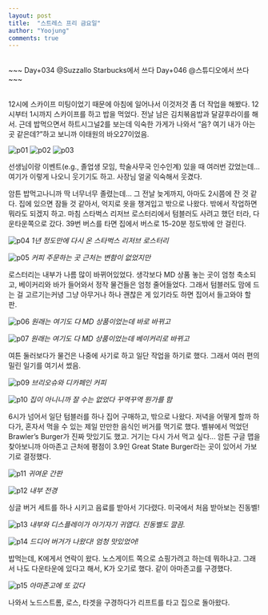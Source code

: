 ```yaml
---
layout: post
title:  "스트레스 프리 금요일"
author: "Yoojung"
comments: true
---
```

<br>
~~~
Day+034 @Suzzallo Starbucks에서 쓰다
Day+046 @스튜디오에서 쓰다
~~~

<br>
<br>

12시에 스카이프 미팅이었기 때문에 아침에 일어나서 이것저것 좀 더 작업을 해봤다. 12시부터 1시까지 스카이프를 하고 밥을 먹었다. 전날 남은 김치볶음밥과 달걀후라이를 해서. 근데 밥먹으면서 하트시그널2를 보는데 익숙한 가게가 나와서 “음? 여기 내가 아는 곳 같은데?”하고 보니까 이태원의 바오27이었음.

![p01]({{site.url}}/assets/2018-04-06-p01.PNG)
![p02]({{site.url}}/assets/2018-04-06-p02.jpeg)
![p03]({{site.url}}/assets/2018-04-06-p03.jpeg)

선생님이랑 이벤트(e.g., 졸업생 모임, 학술사무국 인수인계) 있을 때 여러번 갔었는데... 여기가 이렇게 나오니 웃기기도 하고. 사장님 얼굴 익숙해서 웃겼다.

암튼 밥먹고나니까 딱 너무너무 졸렸는데... 그 전날 늦게까지, 아마도 2시쯤에 잔 것 같다. 집에 있으면 잠들 것 같아서, 억지로 옷을 챙겨입고 밖으로 나왔다. 밖에서 작업하면 뭐라도 되겠지 하고. 마침 스타벅스 리저브 로스터리에서 텀블러도 사려고 했던 터라, 다운타운쪽으로 갔다. 39번 버스를 타면 집에서 버스로 15-20분 정도밖에 안 걸린다.

![p04]({{site.url}}/assets/2018-04-06-p04.JPG)
_1년 정도만에 다시 온 스타벅스 리저브 로스터리_

![p05]({{site.url}}/assets/2018-04-06-p05.JPG)
_커피 주문하는 곳 근처는 변함이 없었지만_

로스터리는 내부가 나름 많이 바뀌어있었다. 생각보다 MD 상품 놓는 곳이 엄청 축소되고, 베이커리와 바가 들어와서 정작 물건들은 엄청 줄어들었다. 그래서 텀블러도 맘에 드는 걸 고르기는커녕 그냥 아무거나 하나 괜찮은 게 있기라도 하면 집어서 들고와야 할 판.

![p06]({{site.url}}/assets/2018-04-06-p06.JPG)
_원래는 여기도 다 MD 상품이었는데 바로 바뀌고_

![p07]({{site.url}}/assets/2018-04-06-p07.JPG)
_원래는 여기도 다 MD 상품이었는데 베이커리로 바뀌고_

여튼 둘러보다가 물건은 나중에 사기로 하고 일단 작업을 하기로 했다. 그래서 여러 편의 밀린 일기를 여기서 썼음.

![p09]({{site.url}}/assets/2018-04-06-p09.JPG)
_브리오슈와 디카페인 커피_

![p10]({{site.url}}/assets/2018-04-06-p10.JPG)
_집이 아니니까 잘 수는 없었다 꾸역꾸역 뭔가를 함_

6시가 넘어서 일단 텀블러를 하나 집어 구매하고, 밖으로 나왔다. 저녁을 어떻게 할까 하다가, 혼자서 먹을 수 있는 제일 만만한 음식인 버거를 먹기로 했다. 벨뷰에서 먹었던 Brawler’s Burger가 진짜 맛있기도 했고. 거기는 다시 가서 먹고 싶다... 암튼 구글 맵을 찾아보니까 아마존고 근처에 평점이 3.9인 Great State Burger라는 곳이 있어서 가보기로 결정했다.

 ![p11]({{site.url}}/assets/2018-04-06-p11.JPG)
_귀여운 간판_

 ![p12]({{site.url}}/assets/2018-04-06-p12.JPG)
_내부 전경_

싱글 버거 세트를 하나 시키고 음료를 받아서 기다렸다. 미국에서 처음 받아보는 진동벨!

 ![p13]({{site.url}}/assets/2018-04-06-p13.JPG)
_내부와 디스플레이가 아기자기 귀엽다. 진동벨도 깔끔._

 ![p14]({{site.url}}/assets/2018-04-06-p14.jpg)
_드디어 버거가 나왔다! 엄청 맛있었어!_

밥먹는데, K에게서 연락이 왔다. 노스게이트 쪽으로 쇼핑가려고 하는데 뭐하냐고. 그래서 나도 다운타운에 있다고 해서, K가 오기로 했다. 같이 아마존고를 구경했다.

 ![p15]({{site.url}}/assets/2018-04-06-p15.JPG)
_아마존고에 또 갔다_

나와서 노드스트롬, 로스, 타겟을 구경하다가 리프트를 타고 집으로 돌아왔다.


